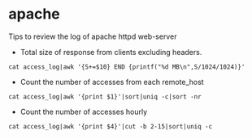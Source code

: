 # apache
Tips to review the log of apache httpd web-server

- Total size of response from clients excluding headers.
```
cat access_log|awk '{S+=$10} END {printf("%d MB\n",S/1024/1024)}'
```

- Count the number of accesses from each remote_host 
```
cat access_log|awk '{print $1}'|sort|uniq -c|sort -nr
```

- Count the number of accesses hourly 
```
cat access_log|awk '{print $4}'|cut -b 2-15|sort|uniq -c
```
